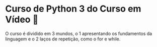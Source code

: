 # Curso de Python 3 do Curso em Vídeo 🐍
O curso é dividido em 3 mundos, o 1 apresentando os fundamentos da linguagem e o 2 laços de repetição, como o for e while.
